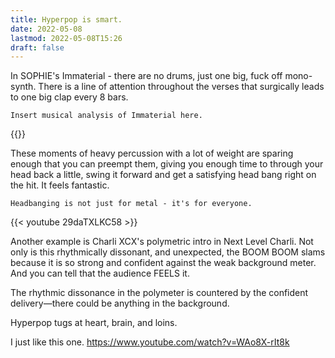 ```yaml
---
title: Hyperpop is smart.
date: 2022-05-08
lastmod: 2022-05-08T15:26
draft: false
---
```


In SOPHIE's Immaterial - there are no drums, just one big, fuck off mono-synth.  There is a line of attention throughout the verses that surgically leads to one big clap every 8 bars. 

~~~
Insert musical analysis of Immaterial here.
~~~

{{<youtube Kv3yIv9nwf8>}}

These moments of heavy percussion with a lot of weight  are sparing enough that you can preempt them, giving you enough time to through your head back a little, swing it forward and get a satisfying head bang right on the hit.  It feels fantastic. 

~~~
Headbanging is not just for metal - it's for everyone.
~~~

{{< youtube 29daTXLKC58 >}}

Another example is Charli XCX's polymetric intro in Next Level Charli.  Not only is this rhythmically dissonant, and unexpected, the BOOM BOOM slams because it is so strong and confident against the weak background meter.  And you can tell that the audience FEELS it.  

The rhythmic dissonance in the polymeter is countered by the confident delivery—there could be anything in the background.  

Hyperpop tugs at heart, brain, and loins.

I just like this one.
https://www.youtube.com/watch?v=WAo8X-rIt8k